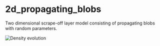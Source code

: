 # 2d_propagating_blobs
Two dimensional scrape-off layer model consisting of propagating blobs with random parameters.

![Density evolution](example_gifs/2d_blobs.gif ) 

<!---## Installation

## Usage
```Python
from blobmodel import Model, Blob

tmp = Model(Nx=200, Ny=100, Lx=10, Ly=10, dt=0.1, T=20, blob_shape='gauss')

tmp.sample_blobs(num_blobs=100, vy_scale=0.33)

#tmp.integrate()

tmp.show_model(interval=100, save = True)
```
## Contact
If you have questions, suggestions or other comments you can contact me under gregor.decristoforo@uit.no--->
